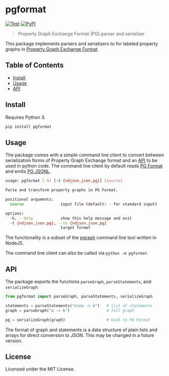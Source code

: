 # pgformat

[![Test](https://github.com/pg-format/pg-format-py/actions/workflows/test.yml/badge.svg)](https://github.com/pg-format/pg-format-py/actions/workflows/test.yml)
[![PyPI](https://img.shields.io/pypi/v/pgformat?label=pypi%20package)](https://pypi.org/project/pgformat/)

> Property Graph Exchange Format (PG) parser and serializer

This package implements parsers and serializers to for labeled property graphs in [Property Graph Exchange Format](https://pg-format.github.io/).

[PG Format]: https://pg-format.github.io/specification/#pg-format
[PG JSONL]: https://pg-format.github.io/specification/#pg-jsonl

## Table of Contents

- [Install](#install)
- [Usage](#usage)
- [API](#api)

## Install

Requires Python 3.

~~~sh
pip install pgformat
~~~

<!-- TODO: install with conda -->

## Usage

The package comes with a simple command line client to convert between serialization forms of Property Graph Exchange format and an [API](#api) to be used in python code. The command line client by default reads [PG Format] and emits [PG JSONL].

~~~sh
usage: pgformat [-h] [-t {ndjson,json,pg}] [source]

Parse and transform property graphs in PG Format.

positional arguments:
  source                input file (default: - for standard input)

options:
  -h, --help            show this help message and exit
  -t {ndjson,json,pg}, --to {ndjson,json,pg}
                        target format
~~~

The functionality is a subset of the [pgraph](https://github.com/pg-format/pgraphs) command line tool written in NodeJS.

The command line client can also be called via `python -m pgformat`.

## API

The package exports the functions `parseGraph`, `parseStatements`, and `serializeGraph`:

~~~python
from pgformat import parseGraph, parseStatements, serializeGraph

statements = parseStatements("x\na -> b")   # list of statements
graph = parseGraph("a -> b")                # full graph

pg = serializeGraph(graph)                  # back to PG Format
~~~

The format of graph and statements is a data structure of plain lists and arrays for direct conversion to JSON.
This may be changed in a future version.

## License

Licensed under the MIT License.


